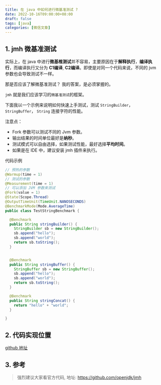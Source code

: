 ```yaml
---
title: 在 java 中如何进行微基准测试 ?
date: 2022-10-16T09:00:00+08:00
draft: false
tags: [java]
categories: [微信文章]
---
```


## 1. jmh 微基准测试

实际上，在 java 中进行**微基椎测试**并不容易，主要原因在于**解释执行**，**编译执行**，而编译执行又分为 **C1编译**, **C2编译**。即使是对同一个代码来说，不同的 jvm 参数也会导致测试不一样。

那是否应该了解微基准测试？ 我的答案，是必须掌握的。

`jmh` 就是我们应该学习的`微基准测试`的框架。

下面我以一个示例来说明如何快速上手测试，测试 `StringBuilder`， `StringBuffer`， `String` 连接字符的性能。

注意点：
* Fork 参数可以测试不同的 Jvm 参数。
* 输出结果的时间单位最好是**纳秒**。
* 测试模式可以自由选择，如果测试性能，最好选择**平均时间**。
* 如果是在 IDE 中，建议安装 jmh 插件来执行。

代码示例
```java
// 预热的参数
@Warmup(time = 1)
// 测试的参数
@Measurement(time = 1)
// 可以添加 JVM 参数来测试
@Fork(value = 1)
@State(Scope.Thread)
@OutputTimeUnit(TimeUnit.NANOSECONDS)
@BenchmarkMode(Mode.AverageTime)
public class TestStringBenchmark {

  @Benchmark
  public String stringBuilder() {
    StringBuilder sb = new StringBuilder();
    sb.append("hello");
    sb.append("world");
    return sb.toString();
  }


  @Benchmark
  public String stringBuffer() {
    StringBuffer sb = new StringBuffer();
    sb.append("hello");
    sb.append("world");
    return sb.toString();
  }

  @Benchmark
  public String stringConcat() {
    return "hello" + "world";
  }

}
```

## 2. 代码实现位置

[github 地址](https://github.com/ooooo-youwillsee/java-framework-guide/blob/main/spring-boot-jmh)


## 3. 参考

> 强烈建议大家看官方代码, 地址: https://github.com/openjdk/jmh